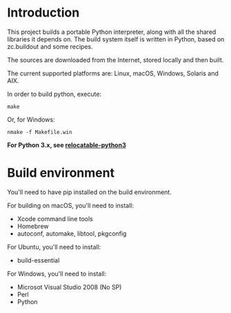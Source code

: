 
Introduction
============

This project builds a portable Python interpreter, along with all the shared libraries it depends on.
The build system itself is written in Python, based on zc.buildout and some recipes.

The sources are downloaded from the Internet, stored locally and then built.

The current supported platforms are: Linux, macOS, Windows, Solaris and AIX.

In order to build python, execute:

    make

Or, for Windows:

    nmake -f Makefile.win

**For Python 3.x, see [relocatable-python3](https://github.com/Infinidat/relocatable-python3)**

Build environment
=================

You'll need to have pip installed on the build environment.

For building on macOS, you'll need to install:
* Xcode command line tools
* Homebrew
* autoconf, automake, libtool, pkgconfig

For Ubuntu, you'll need to install:
* build-essential

For Windows, you'll need to install:
* Microsot Visual Studio 2008 (No SP)
* Perl
* Python
